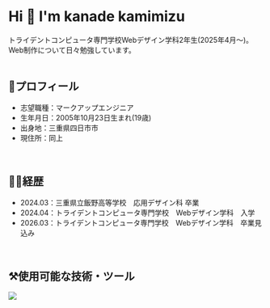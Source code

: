 # Hi 👋 I'm kanade kamimizu

<!--
**kanakanakan/kanakanakan** is a ✨ _special_ ✨ repository because its `README.md` (this file) appears on your GitHub profile.

Here are some ideas to get you started:

- 🔭 I’m currently working on ...
- 🌱 I’m currently learning ...
- 👯 I’m looking to collaborate on ...
- 🤔 I’m looking for help with ...
- 💬 Ask me about ...
- 📫 How to reach me: ...
- 😄 Pronouns: ...
- ⚡ Fun fact: ...
-->

トライデントコンピュータ専門学校Webデザイン学科2年生(2025年4月〜)。Web制作について日々勉強しています。
<br />
<br />
## 🌷プロフィール
- 志望職種：マークアップエンジニア
- 生年月日：2005年10月23日生まれ(19歳)
- 出身地：三重県四日市市
- 現住所：同上
<br />

## 🧑‍💻経歴
- 2024.03：三重県立飯野高等学校　応用デザイン科 卒業
- 2024.04：トライデントコンピュータ専門学校　Webデザイン学科　入学
- 2026.03：トライデントコンピュータ専門学校　Webデザイン学科　卒業見込み
<br />

## ⚒️使用可能な技術・ツール
![](https://skillicons.dev/icons?i=html,css,js,scss,figma,ps,ai,vscode,wordpress)
